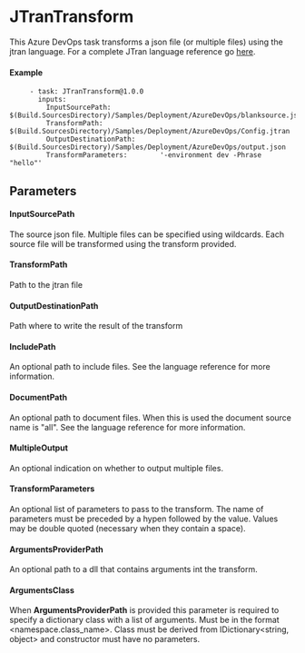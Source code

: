 # JTranTransform

This Azure DevOps task transforms a json file (or multiple files) using the jtran language. For a complete JTran language reference go [here](https://github.com/JTranOrg/JTran/blob/master/docs/reference.md).

#### Example
```
     - task: JTranTransform@1.0.0
       inputs:
         InputSourcePath:            $(Build.SourcesDirectory)/Samples/Deployment/AzureDevOps/blanksource.json
         TransformPath:              $(Build.SourcesDirectory)/Samples/Deployment/AzureDevOps/Config.jtran
         OutputDestinationPath:      $(Build.SourcesDirectory)/Samples/Deployment/AzureDevOps/output.json
         TransformParameters:        '-environment dev -Phrase "hello"'
```

## Parameters

#### InputSourcePath

The source json file. Multiple files can be specified using wildcards. Each source file will be transformed using the transform provided.

#### TransformPath

Path to the jtran file

#### OutputDestinationPath

Path where to write the result of the transform

#### IncludePath

An optional path to include files. See the language reference for more information.

#### DocumentPath

An optional path to document files. When this is used the document source name is "all". See the language reference for more information.

#### MultipleOutput

An optional indication on whether to output multiple files.

#### TransformParameters

An optional list of parameters to pass to the transform. The name of parameters must be preceded by a hypen followed by the value. Values may be double quoted (necessary when they contain a space).

#### ArgumentsProviderPath

An optional path to a dll that contains arguments int the transform.

#### ArgumentsClass

When <b>ArgumentsProviderPath</b> is provided this parameter is required to specify a dictionary class with a list of arguments. Must be in the format <namespace.class_name>. Class must be derived from IDictionary<string, object> and constructor must have no parameters.

